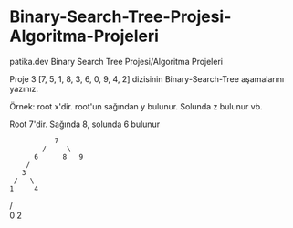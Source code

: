 # Binary-Search-Tree-Projesi-Algoritma-Projeleri
patika.dev Binary Search Tree Projesi/Algoritma Projeleri


Proje 3
[7, 5, 1, 8, 3, 6, 0, 9, 4, 2] dizisinin Binary-Search-Tree aşamalarını yazınız.

Örnek: root x'dir. root'un sağından y bulunur. Solunda z bulunur vb.

Root 7'dir. Sağında 8, solunda 6 bulunur

               7
            /     \       
          6      8   9 
        / 
       3 
     /   \
    1     4
  /  \
 0    2
